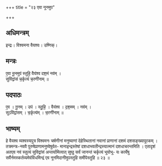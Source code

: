 +++
title = "२३ एवा नूनमुप"

+++
## अधिमन्त्रम्
इन्द्रः। विश्वमना वैयश्वः। उष्णिक्।

## मन्त्रः
ए॒वा नू॒नमुप॑ स्तुहि॒ वैय॑श्व दश॒मं नव॑म् ।  
सुवि॑द्वांसं च॒र्कृत्यं॑ च॒रणी॑नाम् ॥

## पदपाठः
ए॒व । नू॒नम् । उप॑ । स्तु॒हि॒ । वैय॑श्व । द॒श॒मम् । नव॑म् ।  
सुऽवि॑द्वांसम् । च॒र्कृत्य॑म् । च॒रणी॑नाम् ॥

## भाष्यम्
हे वैयश्व व्यश्वस्यपुत्र विश्वमनः चर्षणीनां मनुष्याणां देहेस्थितानां नवानां प्राणानां दशमं दशसङ्ख्यापूरकम् । तत्रमन्त्रः-नववै पुरुषेप्राणामनुष्येषुर्वत- मानाइन्द्रस्तेषां दशधाभवतीन्द्रस्यात्मानं दशधाचरन्तमिति । एतादृशं अतएव नवं स्तुत्यं सुविद्वांसं अन्तर्यामित्वात् सुष्ठु सर्वं जानन्तं चर्कृत्यं भूयोभू- यः कार्येषु सर्वैर्नमस्कर्तव्यमेवंविधमिन्द्रं एव नूनमिदानीमुपस्तुहि समीपेस्तुहि ॥ २३ ॥
